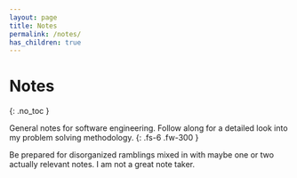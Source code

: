 ```yaml
---
layout: page
title: Notes
permalink: /notes/
has_children: true
---
```

# Notes
{: .no_toc }

General notes for software engineering. Follow along for a detailed look into my problem solving methodology.
{: .fs-6 .fw-300 }

Be prepared for disorganized ramblings mixed in with maybe one or two actually relevant notes. I am not a great note taker.